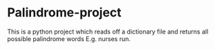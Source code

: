 # Palindrome-project
This is a python project which reads off a dictionary file and returns all possible palindrome words E.g. nurses run.
